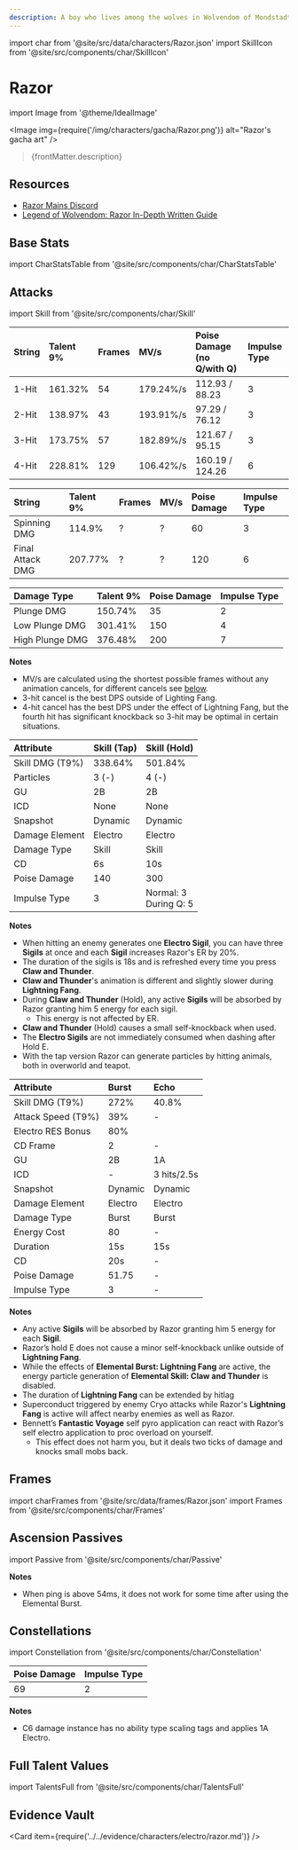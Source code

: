 ```yaml
---
description: A boy who lives among the wolves in Wolvendom of Mondstadt, away from human civilization. As agile as lightning.
---
```


import char from '@site/src/data/characters/Razor.json'
import SkillIcon from '@site/src/components/char/SkillIcon'

# Razor

import Image from '@theme/IdealImage'

<Image img={require('/img/characters/gacha/Razor.png')} alt="Razor's gacha art" />
<blockquote>{frontMatter.description}</blockquote>

## Resources

* [Razor Mains Discord](https://discord.gg/6qGZNQkWBX)
* [Legend of Wolvendom: Razor In-Depth Written Guide](https://keqingmains.com/razor/)

## Base Stats

import CharStatsTable from '@site/src/components/char/CharStatsTable'

<CharStatsTable char={char} />

## Attacks

import Skill from '@site/src/components/char/Skill'

<Tabs>
<TabItem value='na' label='Normal Attacks'>
<SkillIcon char={char} skill='na' />
<div class='talent-columns'>
<Skill char={char} skill='na' sectionFilter='Normal Attack' />

| String | Talent 9% | Frames | MV/s      | Poise Damage \(no Q/with Q\) | Impulse Type |
| :----- | :-------- | :----- | :-------- | :--------------------------- | :----------- |
| 1-Hit  | 161.32%   | 54     | 179.24%/s | 112.93 / 88.23               | 3            |
| 2-Hit  | 138.97%   | 43     | 193.91%/s | 97.29 / 76.12                | 3            |
| 3-Hit  | 173.75%   | 57     | 182.89%/s | 121.67 / 95.15               | 3            |
| 4-Hit  | 228.81%   | 129    | 106.42%/s | 160.19 / 124.26              | 6            |

</div>
<div class='talent-columns'>
<Skill char={char} skill='na' sectionFilter='Charged Attack' />

| String           | Talent 9% | Frames | MV/s      | Poise Damage | Impulse Type |
| :--------------- | :-------- | :----- | :-------- | :----------- | :----------- |
| Spinning DMG     | 114.9%    | ?      | ?         | 60           | 3            |
| Final Attack DMG | 207.77%   | ?      | ?         | 120          | 6            |

</div>
<div class='talent-columns'>
<Skill char={char} skill='na' sectionFilter='Plunging Attack' />

| Damage Type     | Talent 9% | Poise Damage | Impulse Type |
| :-------------- | :-------- | :----------- | :----------- |
| Plunge DMG      | 150.74%   | 35           | 2            |
| Low Plunge DMG  | 301.41%   | 150          | 4            |
| High Plunge DMG | 376.48%   | 200          | 7            |

</div>

**Notes**

* MV/s are calculated using the shortest possible frames without any animation cancels, for different cancels see [below](#frames).
* 3-hit cancel is the best DPS outside of Lighting Fang.
* 4-hit cancel has the best DPS under the effect of Lightning Fang, but the fourth hit has significant knockback so 3-hit may be optimal in certain situations.

</TabItem>

<TabItem value='e' label='Skill'>
<SkillIcon char={char} skill='e' />
<div class='talent-columns'>
<Skill char={char} skill='e' />

| Attribute         | Skill (Tap) | Skill (Hold)                |
| :---------------- | :---------- | :-------------------------- |
| Skill DMG \(T9%\) | 338.64%     | 501.84%                     |
| Particles         | 3 \(-\)     | 4 \(-\)                     |
| GU                | 2B          | 2B                          |
| ICD               | None        | None                        |
| Snapshot          | Dynamic     | Dynamic                     |
| Damage Element    | Electro     | Electro                     |
| Damage Type       | Skill       | Skill                       |
| CD                | 6s          | 10s                         |
| Poise Damage      | 140         | 300                         |
| Impulse Type      | 3           | Normal: 3 <br/> During Q: 5 |

</div>

**Notes**

* When hitting an enemy generates one **Electro Sigil**, you can have three **Sigils** at once and each **Sigil** increases Razor's ER by 20%.
* The duration of the sigils is 18s and is refreshed every time you press **Claw and Thunder**.
* **Claw and Thunder**'s animation is different and slightly slower during **Lightning Fang**.
* During **Claw and Thunder** (Hold), any active **Sigils** will be absorbed by Razor granting him 5 energy for each sigil.
  * This energy is not affected by ER.
* **Claw and Thunder** (Hold) causes a small self-knockback when used.
* The **Electro Sigils** are not immediately consumed when dashing after Hold E.
* With the tap version Razor can generate particles by hitting animals, both in overworld and teapot.

</TabItem>

<TabItem value='q' label='Burst'>
<SkillIcon char={char} skill='q' />
<div class='talent-columns'>
<Skill char={char} skill='q'/>

| Attribute            | Burst   | Echo        |
| :------------------- | :------ | :---------- |
| Skill DMG \(T9%\)    | 272%    | 40.8%       |
| Attack Speed \(T9%\) | 39%     | -           |
| Electro RES Bonus    | 80%     |
| CD Frame             | 2       | -           |
| GU                   | 2B      | 1A          |
| ICD                  | -       | 3 hits/2.5s |
| Snapshot             | Dynamic | Dynamic     |
| Damage Element       | Electro | Electro     |
| Damage Type          | Burst   | Burst       |
| Energy Cost          | 80      | -           |
| Duration             | 15s     | 15s         |
| CD                   | 20s     | -           |
| Poise Damage         | 51.75   | -           |
| Impulse Type         | 3       | -           |

</div>

**Notes**

* Any active **Sigils** will be absorbed by Razor granting him 5 energy for each **Sigil**.
* Razor’s hold E does not cause a minor self-knockback unlike outside of **Lightning Fang**.
* While the effects of **Elemental Burst: Lightning Fang** are active, the energy particle generation of **Elemental Skill: Claw and Thunder** is disabled.
* The duration of **Lightning Fang** can be extended by hitlag
* Superconduct triggered by enemy Cryo attacks while Razor's **Lightning Fang** is active will affect nearby enemies as well as Razor.
* Bennett’s **Fantastic Voyage** self pyro application can react with Razor’s self electro application to proc overload on yourself.
  * This effect does not harm you, but it deals two ticks of damage and knocks small mobs back.

</TabItem>
</Tabs>

## Frames

import charFrames from '@site/src/data/frames/Razor.json'
import Frames from '@site/src/components/char/Frames'

<Frames data={charFrames} />

## Ascension Passives

import Passive from '@site/src/components/char/Passive'

<Tabs>
<TabItem value='passive' label='Passive'>
<Passive char={char} passive={2} />
</TabItem>

<TabItem value='a1' label='Ascension 1'>
<Passive char={char} passive={0} />
</TabItem>

<TabItem value="a4" label="Ascension 4">
<Passive char={char} passive={1} />

**Notes**

* When ping is above 54ms, it does not work for some time after using the Elemental Burst.

</TabItem>
</Tabs>

## Constellations

import Constellation from '@site/src/components/char/Constellation'

<Tabs>
<TabItem value='c1' label='C1'>
<Constellation char={char} constellation={1} />
</TabItem>

<TabItem value='c2' label='C2'>
<Constellation char={char} constellation={2} />
</TabItem>

<TabItem value='c3' label='C3'>
<Constellation char={char} constellation={3} />
</TabItem>

<TabItem value='c4' label='C4'>
<Constellation char={char} constellation={4} />
</TabItem>

<TabItem value='c5' label='C5'>
<Constellation char={char} constellation={5} />
</TabItem>

<TabItem value='c6' label='C6'>
<Constellation char={char} constellation={6} />

| Poise Damage | Impulse Type |
| :----------- | :----------- |
| 69           | 2            |

**Notes**

* C6 damage instance has no ability type scaling tags and applies 1A Electro.

</TabItem>
</Tabs>

## Full Talent Values

import TalentsFull from '@site/src/components/char/TalentsFull'

<TalentsFull char={char}/>

## Evidence Vault

<Card item={require('../../evidence/characters/electro/razor.md')} />
